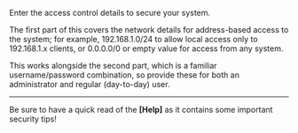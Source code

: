 Enter the access control details to secure your system.

The first part of this covers the network details
for address-based access to the system; for example,
192.168.1.0/24 to allow local access only to 192.168.1.x clients,
or 0.0.0.0/0 or empty value for access from any system.


This works alongside the second part, which is a familiar
username/password combination, so provide these for both
an administrator and regular (day-to-day) user.

---

Be sure to have a quick read of the **[Help]** as it contains some 
important security tips!
